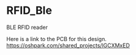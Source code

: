 # RFID_Ble
BLE RFID reader

Here is a link to the PCB for this design. https://oshpark.com/shared_projects/lGCXMxED
